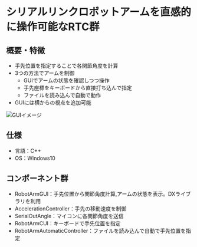 # シリアルリンクロボットアームを直感的に操作可能なRTC群
## 概要・特徴
- 手先位置を指定することで各関節角度を計算
- 3つの方法でアームを制御
  - GUIでアームの状態を確認しつつ操作
  - 手先座標をキーボードから直接打ち込んで指定
  - ファイルを読み込んで自動で動作
- GUIには横からの視点を追加可能

![GUIイメージ](https://user-images.githubusercontent.com/72483942/96357404-5f514580-1136-11eb-9993-f34a8be4a03e.PNG)
## 仕様
- 言語：C++
- OS：Windows10
## コンポーネント群
- RobotArmGUI：手先位置から関節角度計算,アームの状態を表示。DXライブラリを利用
- AccelerationController：手先の移動速度を制御
- SerialOutAngle：マイコンに各関節角度を送信
- RobotArmCUI：キーボードで手先位置を指定
- RobotArmAutomaticController：ファイルを読み込んで自動で手先位置を指定

